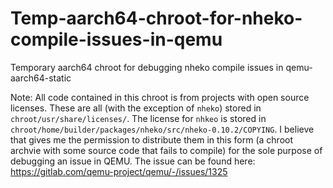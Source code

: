 # Temp-aarch64-chroot-for-nheko-compile-issues-in-qemu
Temporary aarch64 chroot for debugging nheko compile issues in qemu-aarch64-static

Note:
All code contained in this chroot is from projects with open source licenses. These are all (with the exception of `nheko`) stored in `chroot/usr/share/licenses/`. The license for `nhkeo` is stored in `chroot/home/builder/packages/nheko/src/nheko-0.10.2/COPYING`. I believe that gives me the permission to distribute them in this form (a chroot archvie with some source code that fails to compile) for the sole purpose of debugging an issue in QEMU.
The issue can be found here: https://gitlab.com/qemu-project/qemu/-/issues/1325
